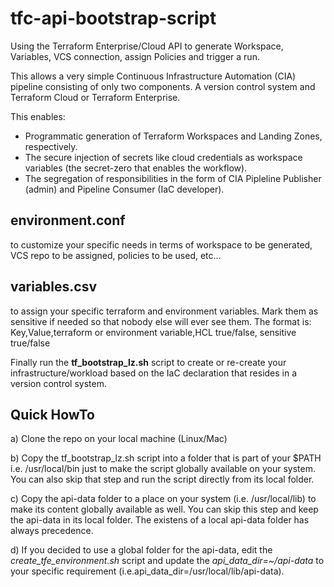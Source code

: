 # tfc-api-bootstrap-script
Using the Terraform Enterprise/Cloud API to generate Workspace, Variables, VCS connection, assign Policies and trigger a run.

This allows a very simple Continuous Infrastructure Automation (CIA) pipeline consisting of only two components. A version control system and Terraform Cloud or Terraform Enterprise. 

This enables:
- Programmatic generation of Terraform Workspaces and Landing Zones, respectively.
- The secure injection of secrets like cloud credentials as workspace variables (the secret-zero that enables the workflow).
- The segregation of responsibilities in the form of CIA Pipleline Publisher (admin) and Pipeline Consumer (IaC developer). 


## environment.conf 
to customize your specific needs in terms of workspace to be generated, VCS repo to be assigned, policies to be used, etc...

## variables.csv
to assign your specific terraform and environment variables. Mark them as sensitive if needed so that nobody else will ever see them. The format is: Key,Value,terraform or environment variable,HCL true/false, sensitive true/false


Finally run the **tf_bootstrap_lz.sh** script to create or re-create your infrastructure/workload based on the IaC declaration that resides in a version control system.   


## Quick HowTo
a) Clone the repo on your local machine (Linux/Mac)

b) Copy the tf_bootstrap_lz.sh script into a folder that is part of your $PATH i.e. /usr/local/bin just to make the script globally available on your system. You can also skip that step and run the script directly from its local folder.

c) Copy the api-data folder to a place on your system (i.e. /usr/local/lib) to make its content globally available as well. You can skip this step and keep the api-data in its local folder. The existens of a local api-data folder has always precedence.

d) If you decided to use a global folder for the api-data, edit the *create_tfe_environment.sh* script and update the *api_data_dir=~/api-data* to your specific requirement (i.e.api_data_dir=/usr/local/lib/api-data). 

